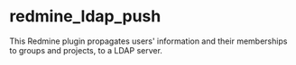 redmine_ldap_push
=================

This Redmine plugin propagates users' information and their memberships to groups and projects, to a LDAP server.